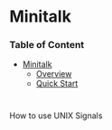 # Minitalk

### Table of Content
- [Minitalk](#minitalk)
    - [Overview](###overview)
    - [Quick Start](###quick-start)

#

How to use UNIX Signals
